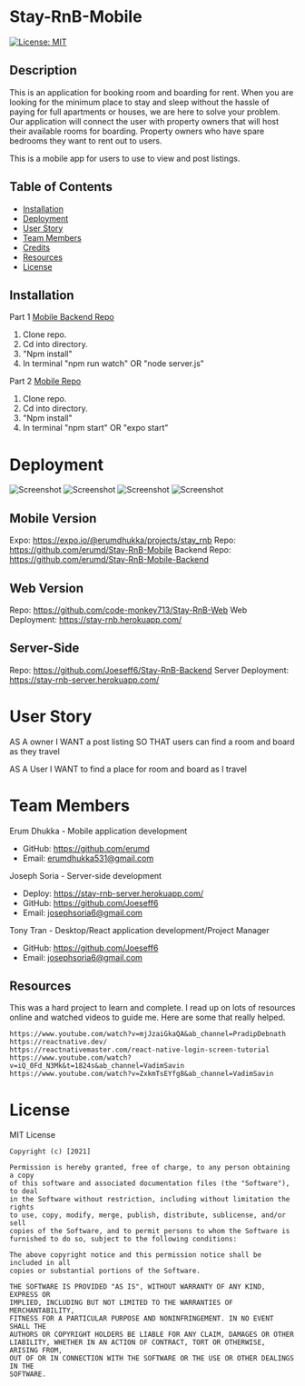# Stay-RnB-Mobile

[![License: MIT](https://img.shields.io/badge/License-MIT-yellow.svg)](https://opensource.org/licenses/MIT)

## Description

This is an application for booking room and boarding for rent. When you are looking for the minimum place to stay and sleep without the hassle of paying for full apartments or houses, we are here to solve your problem. Our application will connect the user with property owners that will host their available rooms for boarding. Property owners who have spare bedrooms they want to rent out to users.

This is a mobile app for users to use to view and post listings.

## Table of Contents

- [Installation](#installation)
- [Deployment](#deployment)
- [User Story](#userstory)
- [Team Members](#teammembers)
- [Credits](#credits)
- [Resources](#resources)
- [License](#license)

## Installation

Part 1 [Mobile Backend Repo](https://github.com/erumd/Stay-RnB-Mobile-Backend)

1. Clone repo.
2. Cd into directory.
3. "Npm install"
4. In terminal "npm run watch" OR "node server.js"

Part 2 [Mobile Repo](https://github.com/erumd/Stay-RnB-Mobile)

1. Clone repo.
2. Cd into directory.
3. "Npm install"
4. In terminal "npm start" OR "expo start"

# Deployment

![Screenshot](./images/photo1.png)
![Screenshot](./images/photo2.png)
![Screenshot](./images/photo3.png)
![Screenshot](./images/photo4.png)

## Mobile Version

Expo: https://expo.io/@erumdhukka/projects/stay_rnb
Repo: https://github.com/erumd/Stay-RnB-Mobile
Backend Repo: https://github.com/erumd/Stay-RnB-Mobile-Backend

## Web Version

Repo: https://github.com/code-monkey713/Stay-RnB-Web
Web Deployment: https://stay-rnb.herokuapp.com/

## Server-Side

Repo: https://github.com/Joeseff6/Stay-RnB-Backend
Server Deployment: https://stay-rnb-server.herokuapp.com/

# User Story

AS A owner
I WANT a post listing
SO THAT users can find a room and board as they travel

AS A User
I WANT to find a place for room and board as I travel

# Team Members

Erum Dhukka - Mobile application development

- GitHub: https://github.com/erumd
- Email: erumdhukka531@gmail.com

Joseph Soria - Server-side development

- Deploy: https://stay-rnb-server.herokuapp.com/
- GitHub: https://github.com/Joeseff6
- Email: josephsoria6@gmail.com

Tony Tran - Desktop/React application development/Project Manager

- GitHub: https://github.com/Joeseff6
- Email: josephsoria6@gmail.com

## Resources

This was a hard project to learn and complete. I read up on lots of resources online and watched videos to guide me. Here are some that really helped.

    https://www.youtube.com/watch?v=mjJzaiGkaQA&ab_channel=PradipDebnath
    https://reactnative.dev/
    https://reactnativemaster.com/react-native-login-screen-tutorial
    https://www.youtube.com/watch?v=iQ_0Fd_N3Mk&t=1824s&ab_channel=VadimSavin
    https://www.youtube.com/watch?v=ZxkmTsEYfg8&ab_channel=VadimSavin

# License

MIT License

    Copyright (c) [2021]

    Permission is hereby granted, free of charge, to any person obtaining a copy
    of this software and associated documentation files (the "Software"), to deal
    in the Software without restriction, including without limitation the rights
    to use, copy, modify, merge, publish, distribute, sublicense, and/or sell
    copies of the Software, and to permit persons to whom the Software is
    furnished to do so, subject to the following conditions:

    The above copyright notice and this permission notice shall be included in all
    copies or substantial portions of the Software.

    THE SOFTWARE IS PROVIDED "AS IS", WITHOUT WARRANTY OF ANY KIND, EXPRESS OR
    IMPLIED, INCLUDING BUT NOT LIMITED TO THE WARRANTIES OF MERCHANTABILITY,
    FITNESS FOR A PARTICULAR PURPOSE AND NONINFRINGEMENT. IN NO EVENT SHALL THE
    AUTHORS OR COPYRIGHT HOLDERS BE LIABLE FOR ANY CLAIM, DAMAGES OR OTHER
    LIABILITY, WHETHER IN AN ACTION OF CONTRACT, TORT OR OTHERWISE, ARISING FROM,
    OUT OF OR IN CONNECTION WITH THE SOFTWARE OR THE USE OR OTHER DEALINGS IN THE
    SOFTWARE.
